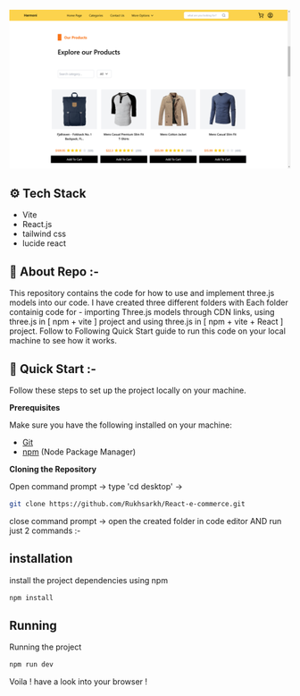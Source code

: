 <div align="center">
  <br />
      <img src="./public/banner.png" alt="Project Banner">
  <br />
</div>

## ⚙️ Tech Stack

- Vite
- React.js
- tailwind css
- lucide react

## 🚨 About Repo :-

This repository contains the code for how to use and implement three.js models into our code. I have created three different folders with Each folder containig code for - importing Three.js models through CDN links, using three.js in [ npm + vite ] project and using three.js in [ npm + vite + React ] project. Follow to Following Quick Start guide to run this code on your local machine to see how it works.

## 🤸 Quick Start :-

Follow these steps to set up the project locally on your machine.

**Prerequisites**

Make sure you have the following installed on your machine:

- [Git](https://git-scm.com/)
- [npm](https://www.npmjs.com/) (Node Package Manager)

**Cloning the Repository**

Open command prompt -> type 'cd desktop' ->

```bash
git clone https://github.com/Rukhsarkh/React-e-commerce.git
```

close command prompt -> open the created folder in code editor AND run just 2 commands :-

## installation

install the project dependencies using npm

```bash
npm install
```

## Running

Running the project

```bash
npm run dev
```

Voila ! have a look into your browser !
